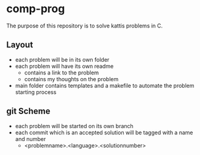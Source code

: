 # comp-prog

The purpose of this repository is to solve kattis problems in C.

## Layout

- each problem will be in its own folder
- each problem will have its own readme
  - contains a link to the problem
  - contains my thoughts on the problem
- main folder contains templates and a makefile to automate the problem starting process

## git Scheme

- each problem will be started on its own branch
- each commit which is an accepted solution will be tagged with a name and number
  - \<problemname\>.\<language\>.\<solutionnumber\>

